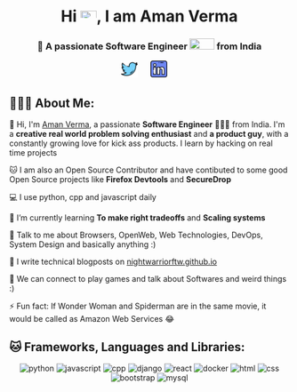 <h1 align="center"> Hi <img src="https://github.com/TheDudeThatCode/TheDudeThatCode/blob/master/Assets/Hi.gif" width="29px" height="20px">, I am Aman Verma</h1>

<h3 align="center">
  <span>🏦 A passionate Software Engineer <img src="https://github.com/TheDudeThatCode/TheDudeThatCode/blob/master/Assets/Developer.gif" width="45px" height="20px">  from India</span>
</p>

<p align="center">
  <a href="https://twitter.com/nightwarriorftw" target="_blank"><img height="30" src="https://raw.githubusercontent.com/AbhishekMaira10/AbhishekMaira10/master/Resources/png/twitter.png?raw=true"></a>&nbsp;&nbsp;&nbsp;&nbsp;&nbsp;
  <a href="https://www.linkedin.com/in/nightwarriorftw/" target="_blank"><img height="30" src="https://raw.githubusercontent.com/AbhishekMaira10/AbhishekMaira10/master/linkedin.png?raw=true"></a>&nbsp;&nbsp;&nbsp;&nbsp;&nbsp;
</p>

## 👨🏻‍💻 About Me:

 🏦 Hi, I'm [Aman Verma](https://nightwarriorftw.netlify.app), a passionate **Software Engineer** 👨🏻‍💻 from India. I'm a **creative real world problem solving enthusiast** and **a product guy**, with a constantly growing love for kick ass products. I learn by hacking on real time projects
 
 🐱 I am also an Open Source Contributor and have contibuted to some good Open Source projects like **Firefox Devtools** and **SecureDrop**
 
 💻 I use python, cpp and javascript daily
 
 🌱 I’m currently learning **To make right tradeoffs** and **Scaling systems**
 
 💬 Talk to me about Browsers, OpenWeb, Web Technologies, DevOps, System Design and basically anything :)
 
 📝 I write technical blogposts on [nightwarriorftw.github.io](https://nightwarriorftw.github.io/)
 
 👯 We can connect to play games and talk about Softwares and weird things :)
 
 ⚡ Fun fact: If Wonder Woman and Spiderman are in the same movie, it would be called as Amazon Web Services 😂

## 🐱 Frameworks, Languages and Libraries:

<p align="center">
      <img src="https://www.vectorlogo.zone/logos/python/python-icon.svg" alt="python" width="55" height="55"/>
      <img src="https://www.vectorlogo.zone/logos/javascript/javascript-icon.svg" alt="javascript" width="85" height="70"/>
      <img src="https://raw.githubusercontent.com/Benio101/cpp-logo/master/cpp_logo.svg" alt="cpp" width="55" height="55"/>
      <img src="https://www.vectorlogo.zone/logos/djangoproject/djangoproject-icon.svg" alt="django" width="85" height="70"/>
      <img src="https://www.vectorlogo.zone/logos/reactjs/reactjs-icon.svg" alt="react" width="85" height="70"/>
      <!-- <img src="https://www.vectorlogo.zone/logos/nodejs/nodejs-horizontal.svg" alt="nodejs" width="55" height="55"/>
      <img src="https://www.vectorlogo.zone/logos/mongodb/mongodb-icon.svg" alt="mongo" width="85" height="85"/> -->
      <img src="https://www.vectorlogo.zone/logos/docker/docker-icon.svg" alt="docker" width="85" height="70"/> 
      <img src="https://www.vectorlogo.zone/logos/w3_html5/w3_html5-icon.svg" alt="html" width="85" height="70"/>
      <img src="https://www.vectorlogo.zone/logos/netlifyapp_watercss/netlifyapp_watercss-ar21.svg" alt="css" width="55" height="55"/> 
      <img src="https://www.vectorlogo.zone/logos/getbootstrap/getbootstrap-icon.svg" alt="bootstrap" width="55" height="55"/>
      <img src="https://www.vectorlogo.zone/logos/mysql/mysql-ar21.svg" alt="mysql" width="110" height="75"/> 
</p>

<!-- ### 📢 Find me elsewhere

<a href="https://leetcode.com/nightwarriorftw/" target="_blank">
  <img src="https://raw.githubusercontent.com/AbhishekMaira10/AbhishekMaira10/master/Resources/svg/leetcode.svg" alt="leetcode" style="vertical-align:top; margin:4px">
</a>&nbsp;&nbsp;&nbsp; -->

